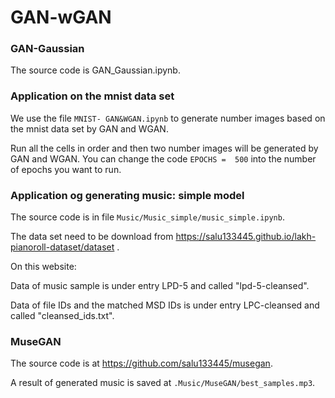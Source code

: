 # GAN-wGAN


### GAN-Gaussian

The source code is GAN_Gaussian.ipynb.

### Application on the mnist data set

We use the file `MNIST- GAN&WGAN.ipynb` to generate number images based on the mnist data set by GAN and WGAN. 

Run all the cells in order and then two number images will be generated by GAN and WGAN.  You can change the code `EPOCHS =  500` into the number of epochs you want to run. 


### Application og generating music: simple model

The source code is in file `Music/Music_simple/music_simple.ipynb`.

The data set need to be download from https://salu133445.github.io/lakh-pianoroll-dataset/dataset . 

On this website:

Data of music sample is under entry LPD-5  and called "lpd-5-cleansed". 

Data of file IDs and the matched MSD IDs is under entry LPC-cleansed and called "cleansed_ids.txt".

### MuseGAN

The source code is at https://github.com/salu133445/musegan.

A result of generated music is saved at `.Music/MuseGAN/best_samples.mp3`.

